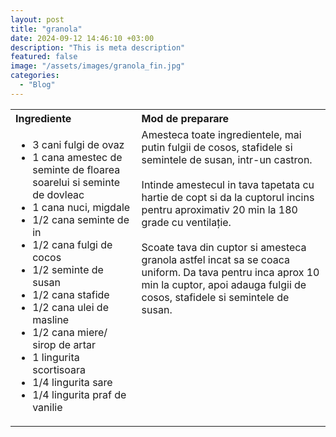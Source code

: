 ```yaml
---
layout: post
title: "granola"
date: 2024-09-12 14:46:10 +03:00
description: "This is meta description"
featured: false
image: "/assets/images/granola_fin.jpg"
categories:
  - "Blog"
---
```


<table style="width: 100%; border-collapse: collapse;">
  <tr>
    <th style="text-align: left;width: 40%;vertical-align: top;">Ingrediente</th>
    <th style="text-align: left;width: 60%;vertical-align: top;">Mod de preparare</th>
  </tr>
  <tr>
    <td style="text-align: left;width: 40%;vertical-align: top;">
      <ul>
        <li>3 cani fulgi de ovaz </li>
        <li>1 cana amestec de seminte de floarea soarelui si seminte de dovleac</li>
        <li>1 cana nuci, migdale</li>
        <li>1/2 cana seminte de in</li>
        <li>1/2 cana fulgi de cocos</li>
        <li>1/2 seminte de susan</li>
        <li>1/2 cana stafide</li>
        <li>1/2 cana ulei de masline</li>
        <li>1/2 cana miere/ sirop de artar</li>
        <li>1 lingurita scortisoara</li>
        <li>1/4 lingurita sare</li>
        <li>1/4 lingurita praf de vanilie</li>
      </ul>
    </td>
    <td style="text-align: left;width: 60%;vertical-align: top;">
      Amesteca toate ingredientele, mai putin fulgii de cosos, stafidele si semintele de susan, intr-un castron.<br><br>
      Intinde amestecul in tava tapetata cu hartie de copt si da la cuptorul incins pentru aproximativ 20 min la 180 grade cu ventilație. <br><br>
      Scoate tava din cuptor si amesteca granola astfel incat sa se coaca uniform. Da tava pentru inca aprox 10 min la cuptor, apoi adauga fulgii de cosos, stafidele si semintele de susan.
    </td>
  </tr>
</table>
